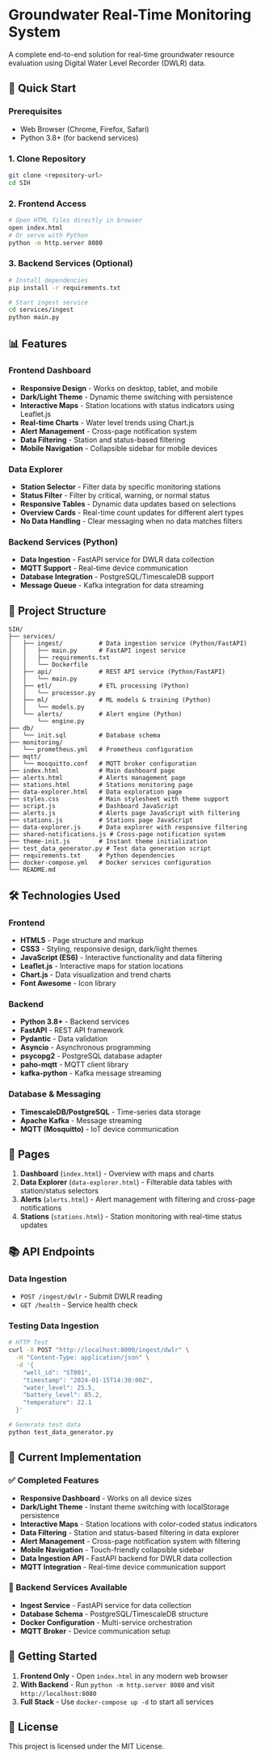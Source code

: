# Groundwater Real-Time Monitoring System

A complete end-to-end solution for real-time groundwater resource evaluation using Digital Water Level Recorder (DWLR) data.

## 🚀 Quick Start

### Prerequisites
- Web Browser (Chrome, Firefox, Safari)
- Python 3.8+ (for backend services)

### 1. Clone Repository
```bash
git clone <repository-url>
cd SIH
```

### 2. Frontend Access
```bash
# Open HTML files directly in browser
open index.html
# Or serve with Python
python -m http.server 8080
```

### 3. Backend Services (Optional)
```bash
# Install dependencies
pip install -r requirements.txt

# Start ingest service
cd services/ingest
python main.py
```

## 📊 Features

### Frontend Dashboard
- **Responsive Design** - Works on desktop, tablet, and mobile
- **Dark/Light Theme** - Dynamic theme switching with persistence
- **Interactive Maps** - Station locations with status indicators using Leaflet.js
- **Real-time Charts** - Water level trends using Chart.js
- **Alert Management** - Cross-page notification system
- **Data Filtering** - Station and status-based filtering
- **Mobile Navigation** - Collapsible sidebar for mobile devices

### Data Explorer
- **Station Selector** - Filter data by specific monitoring stations
- **Status Filter** - Filter by critical, warning, or normal status
- **Responsive Tables** - Dynamic data updates based on selections
- **Overview Cards** - Real-time count updates for different alert types
- **No Data Handling** - Clear messaging when no data matches filters

### Backend Services (Python)
- **Data Ingestion** - FastAPI service for DWLR data collection
- **MQTT Support** - Real-time device communication
- **Database Integration** - PostgreSQL/TimescaleDB support
- **Message Queue** - Kafka integration for data streaming

## 📁 Project Structure

```
SIH/
├── services/
│   ├── ingest/          # Data ingestion service (Python/FastAPI)
│   │   ├── main.py      # FastAPI ingest service
│   │   ├── requirements.txt
│   │   └── Dockerfile
│   ├── api/             # REST API service (Python/FastAPI)
│   │   └── main.py
│   ├── etl/             # ETL processing (Python)
│   │   └── processor.py
│   ├── ml/              # ML models & training (Python)
│   │   └── models.py
│   └── alerts/          # Alert engine (Python)
│       └── engine.py
├── db/
│   └── init.sql         # Database schema
├── monitoring/
│   └── prometheus.yml   # Prometheus configuration
├── mqtt/
│   └── mosquitto.conf   # MQTT broker configuration
├── index.html           # Main dashboard page
├── alerts.html          # Alerts management page
├── stations.html        # Stations monitoring page
├── data-explorer.html   # Data exploration page
├── styles.css           # Main stylesheet with theme support
├── script.js            # Dashboard JavaScript
├── alerts.js            # Alerts page JavaScript with filtering
├── stations.js          # Stations page JavaScript
├── data-explorer.js     # Data explorer with responsive filtering
├── shared-notifications.js # Cross-page notification system
├── theme-init.js        # Instant theme initialization
├── test_data_generator.py # Test data generation script
├── requirements.txt     # Python dependencies
├── docker-compose.yml   # Docker services configuration
└── README.md
```

## 🛠️ Technologies Used

### Frontend
- **HTML5** - Page structure and markup
- **CSS3** - Styling, responsive design, dark/light themes
- **JavaScript (ES6)** - Interactive functionality and data filtering
- **Leaflet.js** - Interactive maps for station locations
- **Chart.js** - Data visualization and trend charts
- **Font Awesome** - Icon library

### Backend
- **Python 3.8+** - Backend services
- **FastAPI** - REST API framework
- **Pydantic** - Data validation
- **Asyncio** - Asynchronous programming
- **psycopg2** - PostgreSQL database adapter
- **paho-mqtt** - MQTT client library
- **kafka-python** - Kafka message streaming

### Database & Messaging
- **TimescaleDB/PostgreSQL** - Time-series data storage
- **Apache Kafka** - Message streaming
- **MQTT (Mosquitto)** - IoT device communication

## 🎯 Pages

1. **Dashboard** (`index.html`) - Overview with maps and charts
2. **Data Explorer** (`data-explorer.html`) - Filterable data tables with station/status selectors
3. **Alerts** (`alerts.html`) - Alert management with filtering and cross-page notifications
4. **Stations** (`stations.html`) - Station monitoring with real-time status updates

## 📚 API Endpoints

### Data Ingestion
- `POST /ingest/dwlr` - Submit DWLR reading
- `GET /health` - Service health check

### Testing Data Ingestion
```bash
# HTTP Test
curl -X POST "http://localhost:8000/ingest/dwlr" \
  -H "Content-Type: application/json" \
  -d '{
    "well_id": "ST001",
    "timestamp": "2024-01-15T14:30:00Z",
    "water_level": 25.5,
    "battery_level": 85.2,
    "temperature": 22.1
  }'

# Generate test data
python test_data_generator.py
```

## 🎯 Current Implementation

### ✅ Completed Features
- **Responsive Dashboard** - Works on all device sizes
- **Dark/Light Theme** - Instant theme switching with localStorage persistence
- **Interactive Maps** - Station locations with color-coded status indicators
- **Data Filtering** - Station and status-based filtering in data explorer
- **Alert Management** - Cross-page notification system with filtering
- **Mobile Navigation** - Touch-friendly collapsible sidebar
- **Data Ingestion API** - FastAPI backend for DWLR data collection
- **MQTT Integration** - Real-time device communication support

### 🔄 Backend Services Available
- **Ingest Service** - FastAPI service for data collection
- **Database Schema** - PostgreSQL/TimescaleDB structure
- **Docker Configuration** - Multi-service orchestration
- **MQTT Broker** - Device communication setup

## 🚀 Getting Started

1. **Frontend Only** - Open `index.html` in any modern web browser
2. **With Backend** - Run `python -m http.server 8080` and visit `http://localhost:8080`
3. **Full Stack** - Use `docker-compose up -d` to start all services

## 📄 License

This project is licensed under the MIT License.